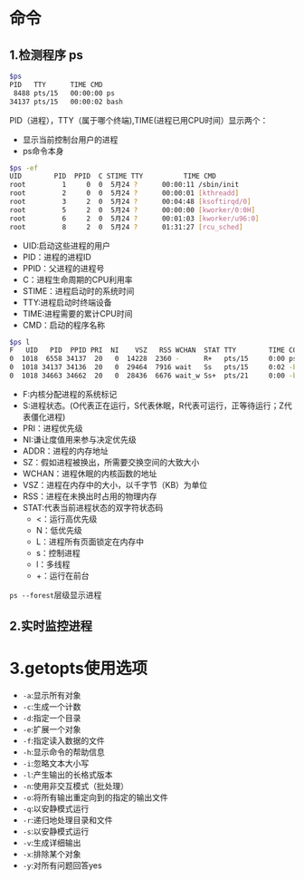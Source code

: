 # 命令
## 1.检测程序 ps

```bash
$ps
PID   TTY      TIME CMD
 8488 pts/15   00:00:00 ps
34137 pts/15   00:00:02 bash
```
PID（进程），TTY（属于哪个终端),TIME(进程已用CPU时间）显示两个：

* 显示当前控制台用户的进程
* ps命令本身

```bash
$ps -ef
UID        PID  PPID  C STIME TTY          TIME CMD
root         1     0  0  5月24 ?      00:00:11 /sbin/init
root         2     0  0  5月24 ?      00:00:01 [kthreadd]
root         3     2  0  5月24 ?      00:04:48 [ksoftirqd/0]
root         5     2  0  5月24 ?      00:00:00 [kworker/0:0H]
root         6     2  0  5月24 ?      00:01:03 [kworker/u96:0]
root         8     2  0  5月24 ?      01:31:27 [rcu_sched]
```

* UID:启动这些进程的用户
* PID：进程的进程ID
* PPID：父进程的进程号
* C：进程生命周期的CPU利用率
* STIME：进程启动时的系统时间
* TTY:进程启动时终端设备
* TIME:进程需要的累计CPU时间
* CMD：启动的程序名称

```bash
$ps l
F   UID   PID  PPID PRI  NI    VSZ   RSS WCHAN  STAT TTY        TIME COMMAND
0  1018  6558 34137  20   0  14228  2360 -      R+   pts/15     0:00 ps l
0  1018 34137 34136  20   0  29464  7916 wait   Ss   pts/15     0:02 -bash
0  1018 34663 34662  20   0  28436  6676 wait_w Ss+  pts/21     0:00 -bash
```

* F:内核分配进程的系统标记
* S:进程状态。(O代表正在运行，S代表休眠，R代表可运行，正等待运行；Z代表僵化进程)
* PRI：进程优先级
* NI:谦让度值用来参与决定优先级
* ADDR：进程的内存地址
* SZ：假如进程被换出，所需要交换空间的大致大小
* WCHAN：进程休眠的内核函数的地址
* VSZ：进程在内存中的大小，以千字节（KB）为单位
* RSS：进程在未换出时占用的物理内存
* STAT:代表当前进程状态的双字符状态码
	* <：运行高优先级
	* N：低优先级
	* L：进程所有页面锁定在内存中
	* s：控制进程
	* l：多线程
	* +：运行在前台

`ps --forest`层级显示进程

## 2.实时监控进程

# 3.getopts使用选项

* `-a`:显示所有对象
* `-c`:生成一个计数
* `-d`:指定一个目录
* `-e`:扩展一个对象
* `-f`:指定读入数据的文件
* `-h`:显示命令的帮助信息
* `-i`:忽略文本大小写
* `-l`:产生输出的长格式版本
* `-n`:使用非交互模式（批处理）
* `-o`:将所有输出重定向到的指定的输出文件
* `-q`:以安静模式运行
* `-r`:递归地处理目录和文件
* `-s`:以安静模式运行
* `-v`:生成详细输出
* `-x`:排除某个对象
* `-y`:对所有问题回答yes

